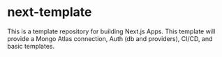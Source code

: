 # next-template

This is a template repository for building Next.js Apps. This template will provide a Mongo Atlas connection, Auth (db and providers), CI/CD, and basic templates.